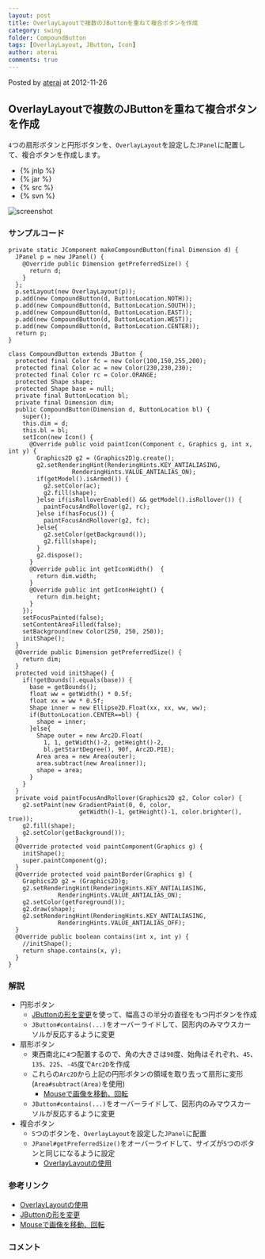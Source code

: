 ```yaml
---
layout: post
title: OverlayLayoutで複数のJButtonを重ねて複合ボタンを作成
category: swing
folder: CompoundButton
tags: [OverlayLayout, JButton, Icon]
author: aterai
comments: true
---
```


Posted by [aterai](http://terai.xrea.jp/aterai.html) at 2012-11-26

## OverlayLayoutで複数のJButtonを重ねて複合ボタンを作成
`4`つの扇形ボタンと円形ボタンを、`OverlayLayout`を設定した`JPanel`に配置して、複合ボタンを作成します。

- {% jnlp %}
- {% jar %}
- {% src %}
- {% svn %}

<!-- dummy comment line for breaking list -->

![screenshot](https://lh6.googleusercontent.com/-0bLp9wWHHOw/ULIxE5DUtzI/AAAAAAAABX4/pRUF7k-l4D0/s800/CompoundButton.png)

### サンプルコード
<pre class="prettyprint"><code>private static JComponent makeCompoundButton(final Dimension d) {
  JPanel p = new JPanel() {
    @Override public Dimension getPreferredSize() {
      return d;
    }
  };
  p.setLayout(new OverlayLayout(p));
  p.add(new CompoundButton(d, ButtonLocation.NOTH));
  p.add(new CompoundButton(d, ButtonLocation.SOUTH));
  p.add(new CompoundButton(d, ButtonLocation.EAST));
  p.add(new CompoundButton(d, ButtonLocation.WEST));
  p.add(new CompoundButton(d, ButtonLocation.CENTER));
  return p;
}

class CompoundButton extends JButton {
  protected final Color fc = new Color(100,150,255,200);
  protected final Color ac = new Color(230,230,230);
  protected final Color rc = Color.ORANGE;
  protected Shape shape;
  protected Shape base = null;
  private final ButtonLocation bl;
  private final Dimension dim;
  public CompoundButton(Dimension d, ButtonLocation bl) {
    super();
    this.dim = d;
    this.bl = bl;
    setIcon(new Icon() {
      @Override public void paintIcon(Component c, Graphics g, int x, int y) {
        Graphics2D g2 = (Graphics2D)g.create();
        g2.setRenderingHint(RenderingHints.KEY_ANTIALIASING,
                  RenderingHints.VALUE_ANTIALIAS_ON);
        if(getModel().isArmed()) {
          g2.setColor(ac);
          g2.fill(shape);
        }else if(isRolloverEnabled() &amp;&amp; getModel().isRollover()) {
          paintFocusAndRollover(g2, rc);
        }else if(hasFocus()) {
          paintFocusAndRollover(g2, fc);
        }else{
          g2.setColor(getBackground());
          g2.fill(shape);
        }
        g2.dispose();
      }
      @Override public int getIconWidth()  {
        return dim.width;
      }
      @Override public int getIconHeight() {
        return dim.height;
      }
    });
    setFocusPainted(false);
    setContentAreaFilled(false);
    setBackground(new Color(250, 250, 250));
    initShape();
  }
  @Override public Dimension getPreferredSize() {
    return dim;
  }
  protected void initShape() {
    if(!getBounds().equals(base)) {
      base = getBounds();
      float ww = getWidth() * 0.5f;
      float xx = ww * 0.5f;
      Shape inner = new Ellipse2D.Float(xx, xx, ww, ww);
      if(ButtonLocation.CENTER==bl) {
        shape = inner;
      }else{
        Shape outer = new Arc2D.Float(
          1, 1, getWidth()-2, getHeight()-2,
          bl.getStartDegree(), 90f, Arc2D.PIE);
        Area area = new Area(outer);
        area.subtract(new Area(inner));
        shape = area;
      }
    }
  }
  private void paintFocusAndRollover(Graphics2D g2, Color color) {
    g2.setPaint(new GradientPaint(0, 0, color,
                    getWidth()-1, getHeight()-1, color.brighter(), true));
    g2.fill(shape);
    g2.setColor(getBackground());
  }
  @Override protected void paintComponent(Graphics g) {
    initShape();
    super.paintComponent(g);
  }
  @Override protected void paintBorder(Graphics g) {
    Graphics2D g2 = (Graphics2D)g;
    g2.setRenderingHint(RenderingHints.KEY_ANTIALIASING,
              RenderingHints.VALUE_ANTIALIAS_ON);
    g2.setColor(getForeground());
    g2.draw(shape);
    g2.setRenderingHint(RenderingHints.KEY_ANTIALIASING,
              RenderingHints.VALUE_ANTIALIAS_OFF);
  }
  @Override public boolean contains(int x, int y) {
    //initShape();
    return shape.contains(x, y);
  }
}
</code></pre>

### 解説
- 円形ボタン
    - [JButtonの形を変更](http://terai.xrea.jp/Swing/RoundButton.html)を使って、幅高さの半分の直径をもつ円ボタンを作成
    - `JButton#contains(...)`をオーバーライドして、図形内のみマウスカーソルが反応するように変更
- 扇形ボタン
    - 東西南北に`4`つ配置するので、角の大きさは`90`度、始角はそれぞれ、`45`、`135`、`225`、`-45`度で`Arc2D`を作成
    - これらの`Arc2D`から上記の円形ボタンの領域を取り去って扇形に変形(`Area#subtract(Area)`を使用)
        - [Mouseで画像を移動、回転](http://terai.xrea.jp/Swing/MouseDrivenImageRotation.html)
    - `JButton#contains(...)`をオーバーライドして、図形内のみマウスカーソルが反応するように変更
- 複合ボタン
    - `5`つのボタンを、`OverlayLayout`を設定した`JPanel`に配置
    - `JPanel#getPreferredSize()`をオーバーライドして、サイズが`5`つのボタンと同じになるように設定
        - [OverlayLayoutの使用](http://terai.xrea.jp/Swing/OverlayLayout.html)

<!-- dummy comment line for breaking list -->

### 参考リンク
- [OverlayLayoutの使用](http://terai.xrea.jp/Swing/OverlayLayout.html)
- [JButtonの形を変更](http://terai.xrea.jp/Swing/RoundButton.html)
- [Mouseで画像を移動、回転](http://terai.xrea.jp/Swing/MouseDrivenImageRotation.html)

<!-- dummy comment line for breaking list -->

### コメント
